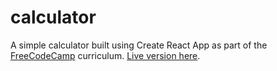# calculator

A simple calculator built using Create React App as part of the [FreeCodeCamp](https://beta.freecodecamp.org/en/challenges/front-end-frameworks-projects/build-a-javascript-calculator) curriculum. [Live version here](https://codepen.io/LauraBrandt/pen/dZxOzE).

